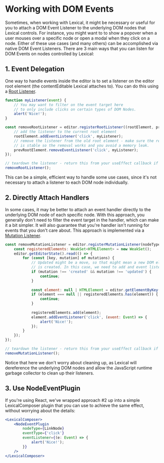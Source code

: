 

# Working with DOM Events

Sometimes, when working with Lexical, it might be necessary or useful for you to attach a DOM Event Listener to the underlying DOM nodes that Lexical controls. For instance, you might want to to show a popover when a user mouses over a specific node or open a modal when they click on a node. Either of these use cases (and many others) can be accomplished via native DOM Event Listeners. There are 3 main ways that you can listen for DOM Events on nodes controlled by Lexical:

## 1. Event Delegation

One way to handle events inside the editor is to set a listener on the editor root element (the contentEditable Lexical attaches to). You can do this using a [Root Listener](https://lexical.dev/docs/concepts/listeners).

```js
function myListener(event) {
    // You may want to filter on the event target here
    // to only include clicks on certain types of DOM Nodes.
    alert('Nice!');
}

const removeRootListener = editor.registerRootListener((rootElement, prevRootElement) => {
    // add the listener to the current root element
    rootElement.addEventListener('click', myListener);
    // remove the listener from the old root element - make sure the ref to myListener
    // is stable so the removal works and you avoid a memory leak.
    prevRootElement.removeEventListener('click', myListener);
});

// teardown the listener - return this from your useEffect callback if you're using React.
removeRootListener();
```
This can be a simple, efficient way to handle some use cases, since it's not necessary to attach a listener to each DOM node individually.

## 2. Directly Attach Handlers

In some cases, it may be better to attach an event handler directly to the underlying DOM node of each specific node. With this approach, you generally don't need to filter the event target in the handler, which can make it a bit simpler. It will also guarantee that you're handler isn't running for events that you don't care about. This approach is implemented via a [Mutation Listener](https://lexical.dev/docs/concepts/listeners).

```js
const removeMutationListener = editor.registerMutationListener(nodeType, (mutations) => {
    const registeredElements: WeakSet<HTMLElement> = new WeakSet();
    editor.getEditorState().read(() => {
        for (const [key, mutation] of mutations) {
            // Updated might be a move, so that might mean a new DOM element
            // is created. In this case, we need to add and event listener too.
            if (mutation !== 'created' && mutation !== 'updated') {
                continue;
            }
            
            const element: null | HTMLElement = editor.getElementByKey(key);
            if (element === null || registeredElements.has(element)) {
                continue;
            }
            
            registeredElements.add(element);
            element.addEventListener('click', (event: Event) => {
                alert('Nice!');
            });
        }
    });
});

// teardown the listener - return this from your useEffect callback if you're using React.
removeMutationListener();
```
Notice that here we don't worry about cleaning up, as Lexical will dereference the underlying DOM nodes and allow the JavaScript runtime garbage collector to clean up their listeners.

## 3. Use NodeEventPlugin

If you're using React, we've wrapped approach #2 up into a simple LexicalComposer plugin that you can use to achieve the same effect, without worrying about the details:

```jsx
<LexicalComposer>
    <NodeEventPlugin
        nodeType={LinkNode}
        eventType={'click'}
        eventListener={(e: Event) => {
            alert('Nice!');
        }}
    />
</LexicalComposer>
```
